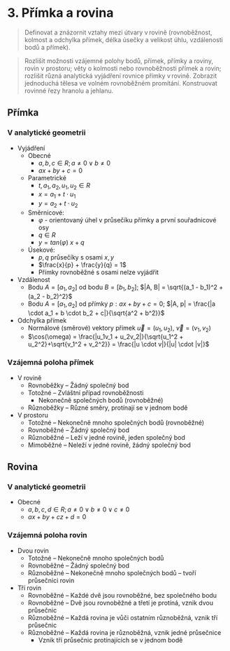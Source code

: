 # 3. Přímka a rovina

> Definovat a znázornit vztahy mezi útvary v rovině (rovnoběžnost, kolmost a odchylka přímek, délka úsečky a velikost úhlu, vzdálenosti bodů a přímek).

> Rozlišit možnosti vzájemné polohy bodů, přímek, přímky a roviny, rovin v prostoru; věty o kolmosti nebo rovnoběžnosti přímek a rovin; rozlišit různá analytická vyjádření rovnice přímky v rovině. Zobrazit jednoduchá tělesa ve volném rovnoběžném promítání. Konstruovat rovinné řezy hranolu a jehlanu.

## Přímka

### V analytické geometrii

- Vyjádření
  - Obecné
    - $a, b, c \in R; a \ne 0 \lor b \ne 0$
    - $ax + by + c = 0$
  - Parametrické
    - $t, a_1, a_2, u_1, u_2 \in R$
    - $x = a_1 + t \cdot u_1$
    - $y = a_2 + t \cdot u_2$
  - Směrnicové:
    - $\varphi$ - orientovaný úhel v průsečíku přímky a první souřadnicové osy
    - $q \in R$
    - $y = tan(\varphi) \ x + q$
  - Úsekové:
    - $p, q$ průsečíky s osami $x, y$
    - $\frac{x}{p} + \frac{y}{q} = 1$
    - Přímky rovnoběžné s osami nelze vyjádřit
- Vzdálenost
  - Bodu $A = [a_1, a_2]$ od bodu $B = [b_1, b_2]$; $|A, B| = \sqrt{(a_1 - b_1)^2 + (a_2 - b_2)^2}$
  - Bodu $A = [a_1, a_2]$ od přímky $p: ax + by + c = 0$; $|A, p| = \frac{|a \cdot a_1 + b \cdot b_2 + c|}{\sqrt{a^2 + b^2}}$
- Odchylka přímek
  - Normálové (směrové) vektory přímek $\vec{u} = (u_1, u_2)$, $\vec{v} = (v_1, v_2)$
  - $\cos(\omega) = \frac{|u_1v_1 + u_2v_2|}{\sqrt{u_1^2 + u_2^2}+\sqrt{v_1^2 + v_2^2}} = \frac{|u \cdot v|}{|u| \cdot |v|}$

### Vzájemná poloha přímek

- V rovině
  - Rovnoběžky
    – Žádný společný bod
  - Totožné
    – Zvláštní případ rovnoběžnosti
    - Nekonečně společných bodů (rovnoběžné)
  - Různoběžky – Různé směry, protínají se v jednom bodě
- V prostoru
  - Totožné – Nekonečně mnoho společných bodů (rovnoběžné)
  - Rovnoběžné – Žádný společný bod
  - Různoběžné – Leží v jedné rovině, jeden společný bod
  - Mimoběžné – Neleží v jedné rovině, žádný společný bod

## Rovina

### V analytické geometrii

- Obecné
  - $a, b, c, d \in R; a \ne 0 \lor b \ne 0 \lor c \ne 0$
  - $ax + by + cz + d = 0$

### Vzájemná poloha rovin

- Dvou rovin
  - Totožné – Nekonečně mnoho společných bodů
  - Rovnoběžné – Žádný společný bod
  - Různoběžné – Nekonečně mnoho společných bodů – tvoří průsečnici rovin
- Tří rovin
  - Rovnoběžné – Každé dvě jsou rovnoběžné, bez společného bodu
  - Rovnoběžné – Dvě jsou rovnoběžné a třetí je protíná, vznik dvou průsečnic
  - Různoběžné – Každá rovina je vůči ostatním různoběžná, vznik tří průsečnic
  - Různoběžné – Každá rovina je různoběžná, vznik jedné průsečnice
    - Vznik tří průsečnic protínajících se v jednom bodě
